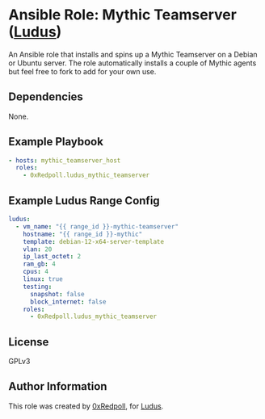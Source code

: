 # Ansible Role: Mythic Teamserver ([Ludus](https://ludus.cloud))

An Ansible role that installs and spins up a Mythic Teamserver on a Debian or Ubuntu server. The role automatically installs a couple of Mythic agents but feel free to fork to add for your own use.

## Dependencies

None.

## Example Playbook

```yaml
- hosts: mythic_teamserver_host
  roles:
    - 0xRedpoll.ludus_mythic_teamserver
```

## Example Ludus Range Config

```yaml
ludus:
  - vm_name: "{{ range_id }}-mythic-teamserver"
    hostname: "{{ range_id }}-mythic"
    template: debian-12-x64-server-template
    vlan: 20
    ip_last_octet: 2
    ram_gb: 4
    cpus: 4
    linux: true
    testing:
      snapshot: false
      block_internet: false
    roles:
      - 0xRedpoll.ludus_mythic_teamserver
```

## License

[//]: # (If you change the License type, be sure to change the actual LICENSE file as well)
GPLv3

## Author Information

This role was created by [0xRedpoll](https://github.com/0xRedpoll), for [Ludus](https://ludus.cloud/).
